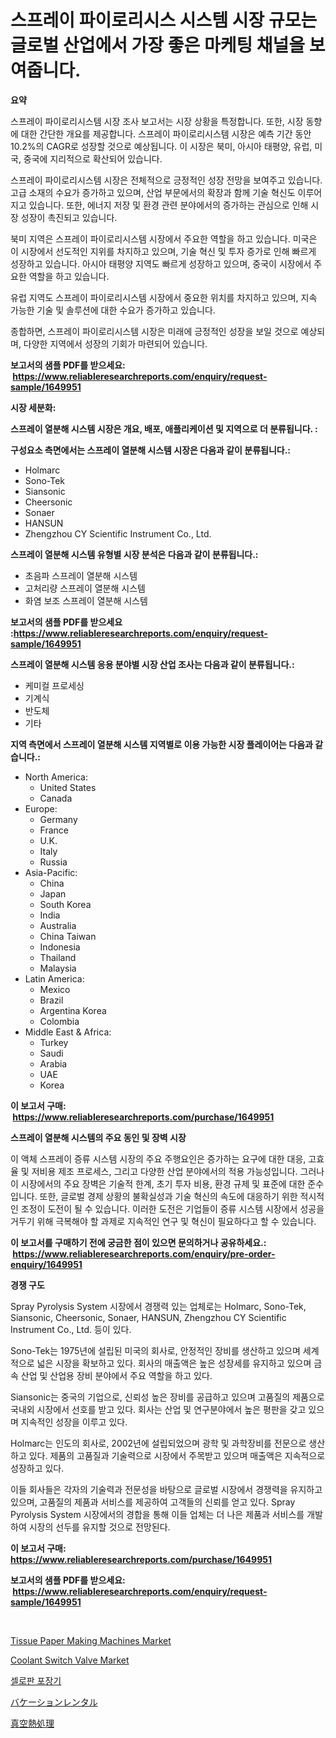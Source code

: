 <p><h1>스프레이 파이로리시스 시스템 시장 규모는 글로벌 산업에서 가장 좋은 마케팅 채널을 보여줍니다.</h1></p><p><strong>요약</strong></p>
<p><p>스프레이 파이로리시스템 시장 조사 보고서는 시장 상황을 특정합니다. 또한, 시장 동향에 대한 간단한 개요를 제공합니다. 스프레이 파이로리시스템 시장은 예측 기간 동안 10.2%의 CAGR로 성장할 것으로 예상됩니다. 이 시장은 북미, 아시아 태평양, 유럽, 미국, 중국에 지리적으로 확산되어 있습니다.</p><p>스프레이 파이로리시스템 시장은 전체적으로 긍정적인 성장 전망을 보여주고 있습니다. 고급 소재의 수요가 증가하고 있으며, 산업 부문에서의 확장과 함께 기술 혁신도 이루어지고 있습니다. 또한, 에너지 저장 및 환경 관련 분야에서의 증가하는 관심으로 인해 시장 성장이 촉진되고 있습니다.</p><p>북미 지역은 스프레이 파이로리시스템 시장에서 주요한 역할을 하고 있습니다. 미국은 이 시장에서 선도적인 지위를 차지하고 있으며, 기술 혁신 및 투자 증가로 인해 빠르게 성장하고 있습니다. 아시아 태평양 지역도 빠르게 성장하고 있으며, 중국이 시장에서 주요한 역할을 하고 있습니다.</p><p>유럽 지역도 스프레이 파이로리시스템 시장에서 중요한 위치를 차지하고 있으며, 지속 가능한 기술 및 솔루션에 대한 수요가 증가하고 있습니다.</p><p>종합하면, 스프레이 파이로리시스템 시장은 미래에 긍정적인 성장을 보일 것으로 예상되며, 다양한 지역에서 성장의 기회가 마련되어 있습니다.</p></p>
<p><strong>보고서의 샘플 PDF를 받으세요: &nbsp;<a href="https://www.reliableresearchreports.com/enquiry/request-sample/1649951">https://www.reliableresearchreports.com/enquiry/request-sample/1649951</a></strong></p>
<p><strong>시장 세분화:</strong></p>
<p><strong> 스프레이 열분해 시스템 시장은 개요, 배포, 애플리케이션 및 지역으로 더 분류됩니다. :</strong></p>
<p><strong>구성요소 측면에서는 스프레이 열분해 시스템 시장은 다음과 같이 분류됩니다.:</strong></p>
<p><ul><li>Holmarc</li><li>Sono-Tek</li><li>Siansonic</li><li>Cheersonic</li><li>Sonaer</li><li>HANSUN</li><li>Zhengzhou CY Scientific Instrument Co., Ltd.</li></ul></p>
<p><strong> 스프레이 열분해 시스템 유형별 시장 분석은 다음과 같이 분류됩니다.:</strong></p>
<p><ul><li>초음파 스프레이 열분해 시스템</li><li>고처리량 스프레이 열분해 시스템</li><li>화염 보조 스프레이 열분해 시스템</li></ul></p>
<p><strong>보고서의 샘플 PDF를 받으세요 :<a href="https://www.reliableresearchreports.com/enquiry/request-sample/1649951">https://www.reliableresearchreports.com/enquiry/request-sample/1649951</a></strong></p>
<p><strong> 스프레이 열분해 시스템 응용 분야별 시장 산업 조사는 다음과 같이 분류됩니다.:</strong></p>
<p><ul><li>케미컬 프로세싱</li><li>기계식</li><li>반도체</li><li>기타</li></ul></p>
<p><strong>지역 측면에서 스프레이 열분해 시스템 지역별로 이용 가능한 시장 플레이어는 다음과 같습니다.:</strong></p>
<p><ul>
    <li>
        North America:
        <ul>
            <li>United States</li>
            <li>Canada</li>
        </ul>
    </li>
    <li>
        Europe:
        <ul>
            <li>Germany</li>
            <li>France</li>
            <li>U.K.</li>
            <li>Italy</li>
            <li>Russia</li>
        </ul>
    </li>
    <li>
        Asia-Pacific:
        <ul>
            <li>China</li>
            <li>Japan</li>
            <li>South Korea</li>
            <li>India</li>
            <li>Australia</li>
            <li>China Taiwan</li>
            <li>Indonesia</li>
            <li>Thailand</li>
            <li>Malaysia</li>
        </ul>
    </li>
    <li>
        Latin America:
        <ul>
            <li>Mexico</li>
            <li>Brazil</li>
            <li>Argentina Korea</li>
            <li>Colombia</li>
        </ul>
    </li>
    <li>
        Middle East & Africa:
        <ul>
            <li>Turkey</li>
            <li>Saudi</li>
            <li>Arabia</li>
            <li>UAE</li>
            <li>Korea</li>
        </ul>
    </li>
    </ul></p>
<p><strong>이 보고서 구매: &nbsp;<a href="https://www.reliableresearchreports.com/purchase/1649951">https://www.reliableresearchreports.com/purchase/1649951</a></strong></p>
<p><strong>스프레이 열분해 시스템의 주요 동인 및 장벽 시장</strong></p>
<p><p>이 액체 스프레이 증류 시스템 시장의 주요 주행요인은 증가하는 요구에 대한 대응, 고효율 및 저비용 제조 프로세스, 그리고 다양한 산업 분야에서의 적용 가능성입니다. 그러나 이 시장에서의 주요 장벽은 기술적 한계, 초기 투자 비용, 환경 규제 및 표준에 대한 준수입니다. 또한, 글로벌 경제 상황의 불확실성과 기술 혁신의 속도에 대응하기 위한 적시적인 조정이 도전이 될 수 있습니다. 이러한 도전은 기업들이 증류 시스템 시장에서 성공을 거두기 위해 극복해야 할 과제로 지속적인 연구 및 혁신이 필요하다고 할 수 있습니다.</p></p>
<p><strong>이 보고서를 구매하기 전에 궁금한 점이 있으면 문의하거나 공유하세요.: &nbsp;<a href="https://www.reliableresearchreports.com/enquiry/pre-order-enquiry/1649951">https://www.reliableresearchreports.com/enquiry/pre-order-enquiry/1649951</a></strong></p>
<p><strong>경쟁 구도</strong></p>
<p><p>Spray Pyrolysis System 시장에서 경쟁력 있는 업체로는 Holmarc, Sono-Tek, Siansonic, Cheersonic, Sonaer, HANSUN, Zhengzhou CY Scientific Instrument Co., Ltd. 등이 있다. </p><p>Sono-Tek는 1975년에 설립된 미국의 회사로, 안정적인 장비를 생산하고 있으며 세계적으로 넓은 시장을 확보하고 있다. 회사의 매출액은 높은 성장세를 유지하고 있으며 금속 산업 및 산업용 장비 분야에서 주요 역할을 하고 있다. </p><p>Siansonic는 중국의 기업으로, 신뢰성 높은 장비를 공급하고 있으며 고품질의 제품으로 국내외 시장에서 선호를 받고 있다. 회사는 산업 및 연구분야에서 높은 평판을 갖고 있으며 지속적인 성장을 이루고 있다.</p><p>Holmarc는 인도의 회사로, 2002년에 설립되었으며 광학 및 과학장비를 전문으로 생산하고 있다. 제품의 고품질과 기술력으로 시장에서 주목받고 있으며 매출액은 지속적으로 성장하고 있다.</p><p>이들 회사들은 각자의 기술력과 전문성을 바탕으로 글로벌 시장에서 경쟁력을 유지하고 있으며, 고품질의 제품과 서비스를 제공하여 고객들의 신뢰를 얻고 있다. Spray Pyrolysis System 시장에서의 경합을 통해 이들 업체는 더 나은 제품과 서비스를 개발하여 시장의 선두를 유지할 것으로 전망된다.</p></p>
<p><strong>이 보고서 구매: &nbsp; <a href="https://www.reliableresearchreports.com/purchase/1649951">https://www.reliableresearchreports.com/purchase/1649951</a></strong></p>
<p><strong>보고서의 샘플 PDF를 받으세요: &nbsp;<a href="https://www.reliableresearchreports.com/enquiry/request-sample/1649951">https://www.reliableresearchreports.com/enquiry/request-sample/1649951</a></strong><strong></strong></p>
<p>&nbsp;</p>
<p><p><a href="https://view.publitas.com/reportprime-1/tissue-paper-making-machines-market-size-evaluating-its-market-trends-growth-and-projections-2024-2031/">Tissue Paper Making Machines Market</a></p><p><a href="https://issuu.com/reportprime-2/docs/coolant-switch-valve-market-size-2030.pptx">Coolant Switch Valve Market</a></p><p><a href="https://github.com/BrettWeberrt8767765/Market-Research-Report-List-1/blob/main/12200149858.md">셀로판 포장기</a></p><p><a href="https://github.com/jkjreqjscoxx7/Market-Research-Report-List-1/blob/main/319891410730.md">バケーションレンタル</a></p><p><a href="https://github.com/hilmi-2a/Market-Research-Report-List-1/blob/main/577661710731.md">真空熱処理</a></p></p>